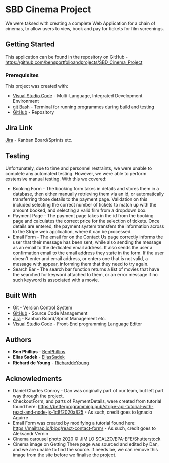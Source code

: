 # SBD Cinema Project
We were taksed with creating a complete Web Application for a chain of cinemas, to allow users to view, book and pay for tickets for film screenings.

## Getting Started
This application can be found in the repository on GitHub - https://github.com/bensportfolioandprojects/SBD_Cinema_Project

### Prerequisites
This project was created with:
* [Visual Studio Code](https://code.visualstudio.com/download) - Multi-Language, Integrated Development Environment
* [git Bash](https://git-scm.com/) - Terminal for running programmes during build and testing
* [GitHub](https://github.com/) - Repository

## Jira Link
[Jira](https://pezantish.atlassian.net/browse/SBD) - Kanban Board/Sprints etc.





## Testing
Unfortunately, due to time and personnel restraints, we were unable to complete any automated testing. However, we were able to perform exstensive manual testing. With this we covered:
* Booking Form - The booking form takes in details and stores them in a database, then either manually retrieving them via an id, or automatically transferring those details to the payment page. Validation on this included selecting the correct number of tickets to match up with the amount booked, and selecting a valid film from a dropdown box.
* Payment Page - The payment page takes in the id from the booking page and calculates the correct price for the selection of tickets. Once details are entered, the payment system transfers the information across to the Stripe web application, where it can be processed.
* Email Form - The email for on the Contact Us page correctly informs the user that their message has been sent, while also sending the message as an email to the dedicated email address. It also sends the user a confirmation email to the email address they state in the form. If the user doesn't enter and email address, or enters one that is not valid, a message with appear, informing them that they need to try again.
* Search Bar - The search bar function returns a list of movies that have the searched for keyword attached to them, or an error message if no such keyword is associated with a movie.

## Built With
* [Git](https://git-scm.com/) - Version Control System
* [GitHub](https://github.com/) - Source Code Management
* [Jira](https://start.atlassian.com/) - Kanban Board/Sprint Management etc.
* [Visual Studio Code](https://code.visualstudio.com/download/) - Front-End programming Language Editor

## Authors
* **Ben Phillips** - [BenPhillips](https://github.com/bensportfolioandprojects)
* **Elias Sadek** - [EliasSadek](https://github.com/pezantish)
* **Richard de Young** - [RicharddeYoung](https://github.com/RicharddeYoung)

## Acknowledments
* Daniel Charles Conroy - Dan was originally part of our team, but left part way through the project.
* CheckoutForm, and parts of PaymentDetails, were created from tutorial found here: https://betterprogramming.pub/stripe-api-tutorial-with-react-and-node-js-1c8f2020a825 - As such, credit goes to Ignacio Aguirre
* Email Form was created by modifying a tutorial found here: https://mailtrap.io/blog/react-contact-form/ - As such, credit goes to Aleksandr Vernin
* Cinema carousel photo 2020 © JIM LO SCALZO/EPA-EFE/Shutterstock
* Cinema image on Getting There page was sourced and edited by Dan, and we are unable to find the source. If needs be, we can remove this image from the site before we finalise the project.
